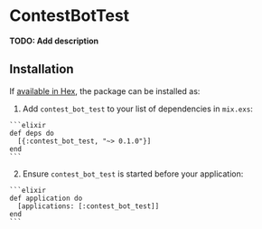 # ContestBotTest

**TODO: Add description**

## Installation

If [available in Hex](https://hex.pm/docs/publish), the package can be installed as:

  1. Add `contest_bot_test` to your list of dependencies in `mix.exs`:

    ```elixir
    def deps do
      [{:contest_bot_test, "~> 0.1.0"}]
    end
    ```

  2. Ensure `contest_bot_test` is started before your application:

    ```elixir
    def application do
      [applications: [:contest_bot_test]]
    end
    ```

